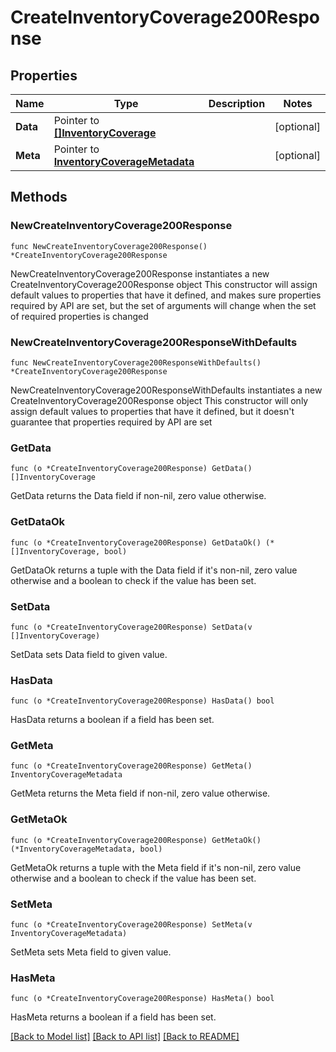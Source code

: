 # CreateInventoryCoverage200Response

## Properties

Name | Type | Description | Notes
------------ | ------------- | ------------- | -------------
**Data** | Pointer to [**[]InventoryCoverage**](InventoryCoverage.md) |  | [optional] 
**Meta** | Pointer to [**InventoryCoverageMetadata**](InventoryCoverageMetadata.md) |  | [optional] 

## Methods

### NewCreateInventoryCoverage200Response

`func NewCreateInventoryCoverage200Response() *CreateInventoryCoverage200Response`

NewCreateInventoryCoverage200Response instantiates a new CreateInventoryCoverage200Response object
This constructor will assign default values to properties that have it defined,
and makes sure properties required by API are set, but the set of arguments
will change when the set of required properties is changed

### NewCreateInventoryCoverage200ResponseWithDefaults

`func NewCreateInventoryCoverage200ResponseWithDefaults() *CreateInventoryCoverage200Response`

NewCreateInventoryCoverage200ResponseWithDefaults instantiates a new CreateInventoryCoverage200Response object
This constructor will only assign default values to properties that have it defined,
but it doesn't guarantee that properties required by API are set

### GetData

`func (o *CreateInventoryCoverage200Response) GetData() []InventoryCoverage`

GetData returns the Data field if non-nil, zero value otherwise.

### GetDataOk

`func (o *CreateInventoryCoverage200Response) GetDataOk() (*[]InventoryCoverage, bool)`

GetDataOk returns a tuple with the Data field if it's non-nil, zero value otherwise
and a boolean to check if the value has been set.

### SetData

`func (o *CreateInventoryCoverage200Response) SetData(v []InventoryCoverage)`

SetData sets Data field to given value.

### HasData

`func (o *CreateInventoryCoverage200Response) HasData() bool`

HasData returns a boolean if a field has been set.

### GetMeta

`func (o *CreateInventoryCoverage200Response) GetMeta() InventoryCoverageMetadata`

GetMeta returns the Meta field if non-nil, zero value otherwise.

### GetMetaOk

`func (o *CreateInventoryCoverage200Response) GetMetaOk() (*InventoryCoverageMetadata, bool)`

GetMetaOk returns a tuple with the Meta field if it's non-nil, zero value otherwise
and a boolean to check if the value has been set.

### SetMeta

`func (o *CreateInventoryCoverage200Response) SetMeta(v InventoryCoverageMetadata)`

SetMeta sets Meta field to given value.

### HasMeta

`func (o *CreateInventoryCoverage200Response) HasMeta() bool`

HasMeta returns a boolean if a field has been set.


[[Back to Model list]](../README.md#documentation-for-models) [[Back to API list]](../README.md#documentation-for-api-endpoints) [[Back to README]](../README.md)


